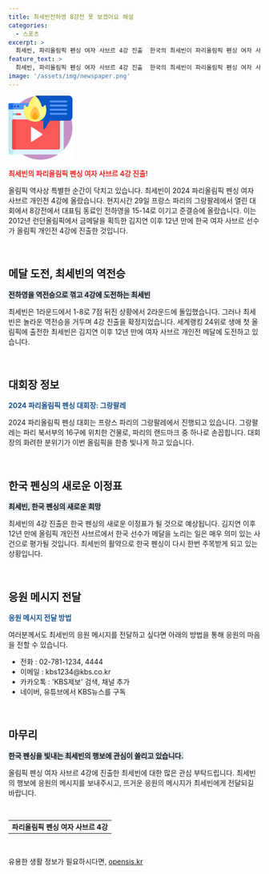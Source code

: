 ```yaml
---
title: 최세빈전하영 8강전 못 보겠어요 해설
categories:
  - 스포츠
excerpt: >
  최세빈, 파리올림픽 펜싱 여자 사브르 4강 진출  한국의 최세빈이 파리올림픽 펜싱 여자 사브르 개인전 4강에 진출했다. 29일 그랑팔레에서 열린 대회에서 대표팀 동료 전하영을 이겼고, 12년 만에 한국 여자 사브르 선수가 올림픽 4강에 진출했다. 최세빈은 세계 랭킹 24위이며, 김지연 이후 처음으로 여자 사브르 개인전 메달에 도전하고 있다.
feature_text: >
  최세빈, 파리올림픽 펜싱 여자 사브르 4강 진출  한국의 최세빈이 파리올림픽 펜싱 여자 사브르 개인전 4강에 진출했다. 29일 그랑팔레에서 열린 대회에서 대표팀 동료 전하영을 이겼고, 12년 만에 한국 여자 사브르 선수가 올림픽 4강에 진출했다. 최세빈은 세계 랭킹 24위이며, 김지연 이후 처음으로 여자 사브르 개인전 메달에 도전하고 있다.
image: '/assets/img/newspaper.png'
---
```


<p><img src="/assets/img/news.png" alt="rentncar 속보" /></p>

<p><b><span style="color: #ee2323;">최세빈의 파리올림픽 펜싱 여자 사브르 4강 진출!</span></b></p>

<p>올림픽 역사상 특별한 순간이 닥치고 있습니다. 최세빈이 2024 파리올림픽 펜싱 여자 사브르 개인전 4강에 올랐습니다. 현지시간 29일 프랑스 파리의 그랑팔레에서 열린 대회에서 8강전에서 대표팀 동료인 전하영을 15-14로 이기고 준결승에 올랐습니다. 이는 2012년 런던올림픽에서 금메달을 획득한 김지연 이후 12년 만에 한국 여자 사브르 선수가 올림픽 개인전 4강에 진출한 것입니다.</p>

<p data-ke-size="size16">&nbsp;</p>

<h2 data-ke-size="size26">메달 도전, 최세빈의 역전승</h2>

<p><b><span style="background-color: #21538527;">전하영을 역전승으로 꺾고 4강에 도전하는 최세빈</span></b></p>

<p>최세빈은 1라운드에서 1-8로 7점 뒤진 상황에서 2라운드에 돌입했습니다. 그러나 최세빈은 놀라운 역전승을 거두며 4강 진출을 확정지었습니다. 세계랭킹 24위로 생애 첫 올림픽에 출전한 최세빈은 김지연 이후 12년 만에 여자 사브르 개인전 메달에 도전하고 있습니다.</p>

<p data-ke-size="size16">&nbsp;</p>

<h2 data-ke-size="size26">대회장 정보</h2>

<p><b><span style="color: #1a5490;">2024 파리올림픽 펜싱 대회장: 그랑팔레</span></b></p>

<p>2024 파리올림픽 펜싱 대회는 프랑스 파리의 그랑팔레에서 진행되고 있습니다. 그랑팔레는 파리 북서부의 16구에 위치한 건물로, 파리의 랜드마크 중 하나로 손꼽힙니다. 대회장의 화려한 분위기가 이번 올림픽을 한층 빛나게 하고 있습니다.</p>

<p data-ke-size="size16">&nbsp;</p>

<h2 data-ke-size="size26">한국 펜싱의 새로운 이정표</h2>

<p><b><span style="background-color: #21538527;">최세빈, 한국 펜싱의 새로운 희망</span></b></p>

<p>최세빈의 4강 진출은 한국 펜싱의 새로운 이정표가 될 것으로 예상됩니다. 김지연 이후 12년 만에 올림픽 개인전 사브르에서 한국 선수가 메달을 노리는 일은 매우 의미 있는 사건으로 평가될 것입니다. 최세빈의 활약으로 한국 펜싱이 다시 한번 주목받게 되고 있는 상황입니다.</p>

<p data-ke-size="size16">&nbsp;</p>

<h2 data-ke-size="size26">응원 메시지 전달</h2>

<p><b><span style="color: #1a5490;">응원 메시지 전달 방법</span></b></p>

<p>여러분께서도 최세빈의 응원 메시지를 전달하고 싶다면 아래의 방법을 통해 응원의 마음을 전할 수 있습니다.</p>

<ul>
  <li>전화 : 02-781-1234, 4444</li>
  <li>이메일 : kbs1234@kbs.co.kr</li>
  <li>카카오톡 : 'KBS제보' 검색, 채널 추가</li>
  <li>네이버, 유튜브에서 KBS뉴스를 구독</li>
</ul>

<p data-ke-size="size16">&nbsp;</p>

<h2 data-ke-size="size26">마무리</h2>

<p><b><span style="background-color: #21538527;">한국 펜싱을 빛내는 최세빈의 행보에 관심이 쏠리고 있습니다.</span></b></p>

<p>올림픽 펜싱 여자 사브르 4강에 진출한 최세빈에 대한 많은 관심 부탁드립니다. 최세빈의 행보에 응원의 메시지를 보내주시고, 뜨거운 응원의 메시지가 최세빈에게 전달되길 바랍니다.</p>

<p data-ke-size="size16">&nbsp;</p>

<table>
  <tr>
    <td style="text-align: center; height: 17px;"><b>파리올림픽 펜싱 여자 사브르 4강</b></td>
  </tr>
</table>

<p data-ke-size="size16">&nbsp;</p>
유용한 생활 정보가 필요하시다면, <a href="https://opensis.kr" rel="dofollow">opensis.kr</a>


